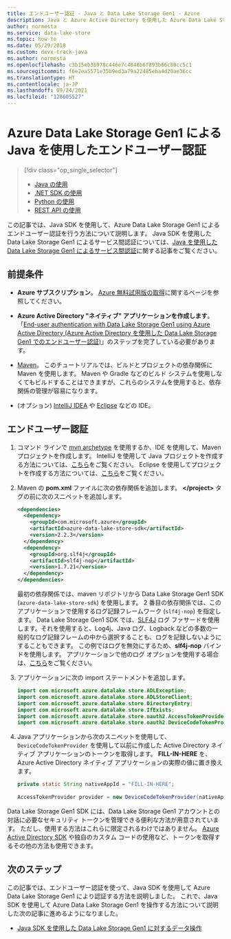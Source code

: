 ```yaml
---
title: エンドユーザー認証 - Java と Data Lake Storage Gen1 - Azure
description: Java と Azure Active Directory を使用した Azure Data Lake Storage Gen1 によるエンドユーザー認証を行う方法について説明します
author: normesta
ms.service: data-lake-store
ms.topic: how-to
ms.date: 05/29/2018
ms.custom: devx-track-java
ms.author: normesta
ms.openlocfilehash: c3b15eb3b978c446e7c4848b6f893b66cb9cc5c1
ms.sourcegitcommit: f6e2ea5571e35b9ed3a79a22485eba4d20ae36cc
ms.translationtype: HT
ms.contentlocale: ja-JP
ms.lasthandoff: 09/24/2021
ms.locfileid: "128605527"
---
```

# <a name="end-user-authentication-with-azure-data-lake-storage-gen1-using-java"></a>Azure Data Lake Storage Gen1 による Java を使用したエンドユーザー認証
> [!div class="op_single_selector"]
> * [Java の使用](data-lake-store-end-user-authenticate-java-sdk.md)
> * [.NET SDK の使用](data-lake-store-end-user-authenticate-net-sdk.md)
> * [Python の使用](data-lake-store-end-user-authenticate-python.md)
> * [REST API の使用](data-lake-store-end-user-authenticate-rest-api.md)
> 
>   

この記事では、Java SDK を使用して、Azure Data Lake Storage Gen1 によるエンドユーザー認証を行う方法について説明します。 Java SDK を使用した Data Lake Storage Gen1 によるサービス間認証については、[Java を使用した Data Lake Storage Gen1 によるサービス間認証](data-lake-store-service-to-service-authenticate-java.md)に関する記事をご覧ください。

## <a name="prerequisites"></a>前提条件
* **Azure サブスクリプション**。 [Azure 無料試用版の取得](https://azure.microsoft.com/pricing/free-trial/)に関するページを参照してください。

* **Azure Active Directory "ネイティブ" アプリケーションを作成します**。 「[End-user authentication with Data Lake Storage Gen1 using Azure Active Directory (Azure Active Directory を使用した Data Lake Storage Gen1 でのエンドユーザー認証)](data-lake-store-end-user-authenticate-using-active-directory.md)」のステップを完了している必要があります。

* [Maven](https://maven.apache.org/install.html)。 このチュートリアルでは、ビルドとプロジェクトの依存関係に Maven を使用します。 Maven や Gradle などのビルド システムを使用しなくてもビルドすることはできますが、これらのシステムを使用すると、依存関係の管理が容易になります。

* (オプション) [IntelliJ IDEA](https://www.jetbrains.com/idea/download/) や [Eclipse](https://www.eclipse.org/downloads/) などの IDE。

## <a name="end-user-authentication"></a>エンドユーザー認証
1. コマンド ラインで [mvn archetype](https://maven.apache.org/guides/getting-started/maven-in-five-minutes.html) を使用するか、IDE を使用して、Maven プロジェクトを作成します。 IntelliJ を使用して Java プロジェクトを作成する方法については、[こちら](https://www.jetbrains.com/help/idea/2016.1/creating-and-running-your-first-java-application.html)をご覧ください。 Eclipse を使用してプロジェクトを作成する方法については、[こちら](https://help.eclipse.org/mars/index.jsp?topic=%2Forg.eclipse.jdt.doc.user%2FgettingStarted%2Fqs-3.htm)をご覧ください。

2. Maven の **pom.xml** ファイルに次の依存関係を追加します。 **\</project>** タグの前に次のスニペットを追加します。
   
    ```xml
    <dependencies>
      <dependency>
        <groupId>com.microsoft.azure</groupId>
        <artifactId>azure-data-lake-store-sdk</artifactId>
        <version>2.2.3</version>
      </dependency>
      <dependency>
        <groupId>org.slf4j</groupId>
        <artifactId>slf4j-nop</artifactId>
        <version>1.7.21</version>
      </dependency>
    </dependencies>
    ```
   
    最初の依存関係では、maven リポジトリから Data Lake Storage Gen1 SDK (`azure-data-lake-store-sdk`) を使用します。 2 番目の依存関係では、このアプリケーションで使用するログ記録フレームワーク (`slf4j-nop`) を指定します。 Data Lake Storage Gen1 SDK では、[SLF4J](https://www.slf4j.org/) ログ ファサードを使用します。それを使用すると、Log4j、Java ログ、Logback などの多数の一般的なログ記録フレームの中から選択することも、ログを記録しないようにすることもできます。 この例ではログを無効にするため、**slf4j-nop** バインドを使用します。 アプリケーションで他のログ オプションを使用する場合は、[こちら](https://www.slf4j.org/manual.html#projectDep)をご覧ください。

3. アプリケーションに次の import ステートメントを追加します。

    ```java
    import com.microsoft.azure.datalake.store.ADLException;
    import com.microsoft.azure.datalake.store.ADLStoreClient;
    import com.microsoft.azure.datalake.store.DirectoryEntry;
    import com.microsoft.azure.datalake.store.IfExists;
    import com.microsoft.azure.datalake.store.oauth2.AccessTokenProvider;
    import com.microsoft.azure.datalake.store.oauth2.DeviceCodeTokenProvider;
    ```

4. Java アプリケーションから次のスニペットを使用して、`DeviceCodeTokenProvider` を使用して以前に作成した Active Directory ネイティブ アプリケーションのトークンを取得します。 **FILL-IN-HERE** を、Azure Active Directory ネイティブ アプリケーションの実際の値に置き換えます。

    ```java
    private static String nativeAppId = "FILL-IN-HERE";
            
    AccessTokenProvider provider = new DeviceCodeTokenProvider(nativeAppId);   
    ```

Data Lake Storage Gen1 SDK には、Data Lake Storage Gen1 アカウントとの対話に必要なセキュリティ トークンを管理できる便利な方法が用意されています。 ただし、使用する方法はこれらに限定されるわけではありません。 [Azure Active Directory SDK](https://github.com/AzureAD/azure-activedirectory-library-for-java) や独自のカスタム コードの使用など、トークンを取得するその他の方法も使用できます。

## <a name="next-steps"></a>次のステップ
この記事では、エンドユーザー認証を使って、Java SDK を使用して Azure Data Lake Storage Gen1 により認証する方法を説明しました。 これで、Java SDK を使用して Azure Data Lake Storage Gen1 を操作する方法について説明した次の記事に進めるようになりました。

* [Java SDK を使用した Data Lake Storage Gen1 に対するデータ操作](data-lake-store-get-started-java-sdk.md)


